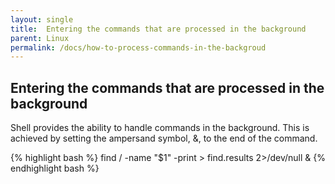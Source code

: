 ```yaml
---
layout: single
title:  Entering the commands that are processed in the background
parent: Linux
permalink: /docs/how-to-process-commands-in-the-backgroud
---
```


## Entering the commands that are processed in the background

Shell provides the ability to handle commands in the background.
This is achieved by setting the ampersand symbol, &, to the end of the command.

{% highlight bash %}
find / -name "$1" -print > find.results 2>/dev/null &
{% endhighlight bash %}
